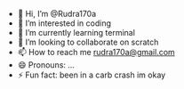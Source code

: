- 👋 Hi, I’m @Rudra170a
- 👀 I’m interested in coding
- 🌱 I’m currently learning terminal
- 💞️ I’m looking to collaborate on scratch
- 📫 How to reach me rudra170a@gmail.com
- 😄 Pronouns: ...
- ⚡ Fun fact: been in a carb crash   im okay

<!---
Rudra170a/Rudra170a is a ✨ special ✨ repository because its `README.md` (this file) appears on your GitHub profile.
You can click the Preview link to take a look at your changes.
--->

